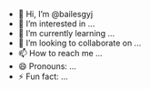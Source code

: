 - 👋 Hi, I’m @bailesgyj
- 👀 I’m interested in ...
- 🌱 I’m currently learning ...
- 💞️ I’m looking to collaborate on ...
- 📫 How to reach me ...
- 😄 Pronouns: ...
- ⚡ Fun fact: ...

<!---
bailesgyj/bailesgyj is a ✨ special ✨ repository because its `README.md` (this file) appears on your GitHub profile.
You can click the Preview link to take a look at your changes.
--->
